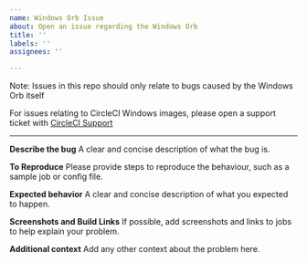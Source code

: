 ```yaml
---
name: Windows Orb Issue
about: Open an issue regarding the Windows Orb
title: ''
labels: ''
assignees: ''

---
```


Note: Issues in this repo should only relate to bugs caused by the Windows Orb itself

For issues relating to CircleCI Windows images, please open a support ticket with [CircleCI Support](https://support.circleci.com/hc/en-us)

---

**Describe the bug**
A clear and concise description of what the bug is.

**To Reproduce**
Please provide steps to reproduce the behaviour, such as a sample job or config file.

**Expected behavior**
A clear and concise description of what you expected to happen.

**Screenshots and Build Links**
If possible, add screenshots and links to jobs to help explain your problem.

**Additional context**
Add any other context about the problem here.